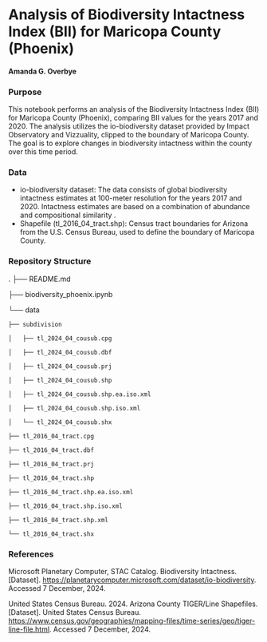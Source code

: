 # Analysis of Biodiversity Intactness Index (BII) for Maricopa County (Phoenix)

#### Amanda G. Overbye

### Purpose
This notebook performs an analysis of the Biodiversity Intactness Index (BII) for Maricopa County (Phoenix), comparing BII values for the years 2017 and 2020. The analysis utilizes the io-biodiversity dataset provided by Impact Observatory and Vizzuality, clipped to the boundary of Maricopa County. The goal is to explore changes in biodiversity intactness within the county over this time period.

### Data

- io-biodiversity dataset: The data consists of global biodiversity intactness estimates at 100-meter resolution for the years 2017 and 2020. Intactness estimates are based on a combination of abundance and compositional similarity .
- Shapefile (tl_2016_04_tract.shp): Census tract boundaries for Arizona from the U.S. Census Bureau, used to define the boundary of Maricopa County.

### Repository Structure

.
├── README.md

├── biodiversity_phoenix.ipynb

└── data

    ├── subdivision
    
    │   ├── tl_2024_04_cousub.cpg
    
    │   ├── tl_2024_04_cousub.dbf
    
    │   ├── tl_2024_04_cousub.prj
    
    │   ├── tl_2024_04_cousub.shp
    
    │   ├── tl_2024_04_cousub.shp.ea.iso.xml
    
    │   ├── tl_2024_04_cousub.shp.iso.xml
    
    │   └── tl_2024_04_cousub.shx
    
    ├── tl_2016_04_tract.cpg
    
    ├── tl_2016_04_tract.dbf
    
    ├── tl_2016_04_tract.prj
    
    ├── tl_2016_04_tract.shp
    
    ├── tl_2016_04_tract.shp.ea.iso.xml
    
    ├── tl_2016_04_tract.shp.iso.xml
    
    ├── tl_2016_04_tract.shp.xml
    
    └── tl_2016_04_tract.shx

### References

Microsoft Planetary Computer, STAC Catalog. Biodiversity Intactness. [Dataset]. https://planetarycomputer.microsoft.com/dataset/io-biodiversity. Accessed 7 December, 2024.

United States Census Bureau. 2024. Arizona County TIGER/Line Shapefiles. [Dataset]. United States Census Bureau. https://www.census.gov/geographies/mapping-files/time-series/geo/tiger-line-file.html. Accessed 7 December, 2024.
